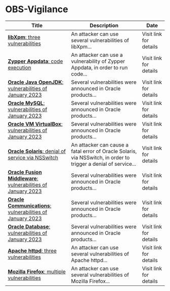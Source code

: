 

# OBS-Vigilance

 |Title|Description|Date|
 |---|---|---|
 |[<a href="https://vigilance.fr/vulnerability/libXpm-three-vulnerabilities-40302" class="noirorange"><b>libXpm</b>: three vulnerabilities</a>](https://vigilance.fr/vulnerability/libXpm-three-vulnerabilities-40302)|An attacker can use several vulnerabilities of libXpm...|Visit link for details|
 |[<a href="https://vigilance.fr/vulnerability/Zypper-Appdata-code-execution-40301" class="noirorange"><b>Zypper Appdata</b>: code execution</a>](https://vigilance.fr/vulnerability/Zypper-Appdata-code-execution-40301)|An attacker can use a vulnerability of Zypper Appdata, in order to run code...|Visit link for details|
 |[<a href="https://vigilance.fr/vulnerability/Oracle-Java-OpenJDK-vulnerabilities-of-January-2023-40300" class="noirorange"><b>Oracle Java  OpenJDK</b>: vulnerabilities of January 2023</a>](https://vigilance.fr/vulnerability/Oracle-Java-OpenJDK-vulnerabilities-of-January-2023-40300)|Several vulnerabilities were announced in Oracle products...|Visit link for details|
 |[<a href="https://vigilance.fr/vulnerability/Oracle-MySQL-vulnerabilities-of-January-2023-40299" class="noirorange"><b>Oracle MySQL</b>: vulnerabilities of January 2023</a>](https://vigilance.fr/vulnerability/Oracle-MySQL-vulnerabilities-of-January-2023-40299)|Several vulnerabilities were announced in Oracle products...|Visit link for details|
 |[<a href="https://vigilance.fr/vulnerability/Oracle-VM-VirtualBox-vulnerabilities-of-January-2023-40298" class="noirorange"><b>Oracle VM VirtualBox</b>: vulnerabilities of January 2023</a>](https://vigilance.fr/vulnerability/Oracle-VM-VirtualBox-vulnerabilities-of-January-2023-40298)|Several vulnerabilities were announced in Oracle products...|Visit link for details|
 |[<a href="https://vigilance.fr/vulnerability/Oracle-Solaris-denial-of-service-via-NSSwitch-40297" class="noirorange"><b>Oracle Solaris</b>: denial of service via NSSwitch</a>](https://vigilance.fr/vulnerability/Oracle-Solaris-denial-of-service-via-NSSwitch-40297)|An attacker can cause a fatal error of Oracle Solaris, via NSSwitch, in order to trigger a denial of service...|Visit link for details|
 |[<a href="https://vigilance.fr/vulnerability/Oracle-Fusion-Middleware-vulnerabilities-of-January-2023-40296" class="noirorange"><b>Oracle Fusion Middleware</b>: vulnerabilities of January 2023</a>](https://vigilance.fr/vulnerability/Oracle-Fusion-Middleware-vulnerabilities-of-January-2023-40296)|Several vulnerabilities were announced in Oracle products...|Visit link for details|
 |[<a href="https://vigilance.fr/vulnerability/Oracle-Communications-vulnerabilities-of-January-2023-40295" class="noirorange"><b>Oracle Communications</b>: vulnerabilities of January 2023</a>](https://vigilance.fr/vulnerability/Oracle-Communications-vulnerabilities-of-January-2023-40295)|Several vulnerabilities were announced in Oracle products...|Visit link for details|
 |[<a href="https://vigilance.fr/vulnerability/Oracle-Database-vulnerabilities-of-January-2023-40294" class="noirorange"><b>Oracle Database</b>: vulnerabilities of January 2023</a>](https://vigilance.fr/vulnerability/Oracle-Database-vulnerabilities-of-January-2023-40294)|Several vulnerabilities were announced in Oracle products...|Visit link for details|
 |[<a href="https://vigilance.fr/vulnerability/Apache-httpd-three-vulnerabilities-40293" class="noirorange"><b>Apache httpd</b>: three vulnerabilities</a>](https://vigilance.fr/vulnerability/Apache-httpd-three-vulnerabilities-40293)|An attacker can use several vulnerabilities of Apache httpd...|Visit link for details|
 |[<a href="https://vigilance.fr/vulnerability/Mozilla-Firefox-multiple-vulnerabilities-40292" class="noirorange"><b>Mozilla Firefox</b>: multiple vulnerabilities</a>](https://vigilance.fr/vulnerability/Mozilla-Firefox-multiple-vulnerabilities-40292)|An attacker can use several vulnerabilities of Mozilla Firefox...|Visit link for details|
 